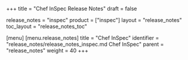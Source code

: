 +++
title = "Chef InSpec Release Notes"
draft = false

release_notes = "inspec"
product = ["inspec"]
layout = "release_notes"
toc_layout = "release_notes_toc"

[menu]
  [menu.release_notes]
    title = "Chef InSpec"
    identifier = "release_notes/release_notes_inspec.md Chef InSpec"
    parent = "release_notes"
    weight = 40
+++